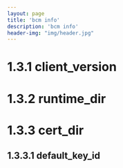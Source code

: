 ```yaml
---
layout: page
title: 'bcm info'
description: 'bcm info'
header-img: "img/header.jpg"
---
```


# 1.3.1 client_version

# 1.3.2 runtime_dir

# 1.3.3 cert_dir

## 1.3.3.1 default_key_id

